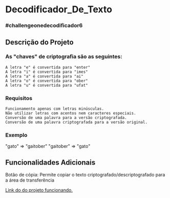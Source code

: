 # Decodificador_De_Texto
### #challengeonedecodificador6
## Descrição do Projeto
### As "chaves" de criptografia são as seguintes:

    A letra "e" é convertida para "enter"
    A letra "i" é convertida para "imes"
    A letra "a" é convertida para "ai"
    A letra "o" é convertida para "ober"
    A letra "u" é convertida para "ufat"
### Requisitos
    Funcionamento apenas com letras minúsculas.
    Não utilizar letras com acentos nem caracteres especiais.
    Conversão de uma palavra para a versão criptografada.
    Conversão de uma palavra criptografada para a versão original.
### Exemplo
"gato" => "gaitober"
"gaitober" => "gato"
## Funcionalidades Adicionais
Botão de cópia: Permite copiar o texto criptografado/descriptografado para a área de transferência


 [Link do do projeto funcionando.](https://nta144.github.io/Decodificador_De_Texto/)
